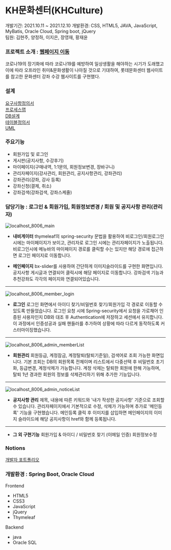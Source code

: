 # KH문화센터(KHCulture)

개발기간: 2021.10.11 ~ 2021.12.10
개발환경: CSS, HTML5, JAVA, JavaScript, MyBatis, Oracle Cloud, Spring boot, jQuery   
팀원: 김현주, 양정하, 이지은, 장영재, 황재윤   
   
### 프로젝트 소개 :  [웹페이지 이동](http://146.56.187.50:8080/main)

코로나19의 장기화에 따라 코로나19를 예방하여 일상생활을 해야하는 시기가 도래했고 이에 따라 오프라인 취미&문화생활이 나아질 것으로 기대하여, 롯데문화센터 웹사이트를 참고한 문화센터 강좌 수강 웹사이트를 구현했다.

### 설계

[요구사항정의서](https://user-images.githubusercontent.com/89566406/147477548-2187a48e-343b-40f7-9af6-df88cad56471.jpg)  
[프로세스맵](https://s3.us-west-2.amazonaws.com/secure.notion-static.com/150890d8-1344-40d0-b382-753f494a85af/%ED%94%84%EB%A1%9C%EC%84%B8%EC%8A%A4%EB%A7%B5.png?X-Amz-Algorithm=AWS4-HMAC-SHA256&X-Amz-Content-Sha256=UNSIGNED-PAYLOAD&X-Amz-Credential=AKIAT73L2G45EIPT3X45%2F20211129%2Fus-west-2%2Fs3%2Faws4_request&X-Amz-Date=20211129T125730Z&X-Amz-Expires=86400&X-Amz-Signature=33986594220f75818626a1c9d8cbae7e98b364d5d8a5b86a7ba4d054aed36cd5&X-Amz-SignedHeaders=host&response-content-disposition=filename%20%3D%22%25ED%2594%2584%25EB%25A1%259C%25EC%2584%25B8%25EC%258A%25A4%25EB%25A7%25B5.png%22&x-id=GetObject)  
[DB설계](https://s3.us-west-2.amazonaws.com/secure.notion-static.com/57082157-9af0-407f-874b-4aa522ece6e5/DB%EC%84%A4%EA%B3%84.png?X-Amz-Algorithm=AWS4-HMAC-SHA256&X-Amz-Content-Sha256=UNSIGNED-PAYLOAD&X-Amz-Credential=AKIAT73L2G45EIPT3X45%2F20211129%2Fus-west-2%2Fs3%2Faws4_request&X-Amz-Date=20211129T125800Z&X-Amz-Expires=86400&X-Amz-Signature=e6cf9ee3fddc78c2f1c934afbdf106d7f563045aaab01d2fa7d2a8809d4bfe7f&X-Amz-SignedHeaders=host&response-content-disposition=filename%20%3D%22DB%25EC%2584%25A4%25EA%25B3%2584.png%22&x-id=GetObject)  
[테이블정의서](https://s3.us-west-2.amazonaws.com/secure.notion-static.com/8d8151de-28ec-48e8-a556-36693300a2f4/%ED%85%8C%EC%9D%B4%EB%B8%94%EC%A0%95%EC%9D%98%EC%84%9C.jpg?X-Amz-Algorithm=AWS4-HMAC-SHA256&X-Amz-Content-Sha256=UNSIGNED-PAYLOAD&X-Amz-Credential=AKIAT73L2G45EIPT3X45%2F20211129%2Fus-west-2%2Fs3%2Faws4_request&X-Amz-Date=20211129T125812Z&X-Amz-Expires=86400&X-Amz-Signature=2f92d2e1bb8f9cf5ce248314899da734f65e627d556c6a5fb16808bd17fdf690&X-Amz-SignedHeaders=host&response-content-disposition=filename%20%3D%22%25ED%2585%258C%25EC%259D%25B4%25EB%25B8%2594%25EC%25A0%2595%25EC%259D%2598%25EC%2584%259C.jpg%22&x-id=GetObject)  
[UML](https://www.notion.so/KH-KHCulture-21fc3c5b3a46403dae3b0e8bad3af302#d9ed588877444735aceef3a3b3ca81bb)

### 주요기능

- 회원가입 및 로그인
- 게시판(공지사항, 수강후기)
- 마이페이지(구매내역, 1:1문의, 회원정보변경, 장바구니)
- 관리자페이지(강사관리, 회원관리, 공지사항관리, 강좌관리)
- 강좌관리(강좌, 강사 등록)
- 강좌신청(결제, 취소)
- 강좌검색(강좌검색, 강좌스케줄)

### 담당기능 : 로그인 & 회원가입, 회원정보변경 / 회원 및 공지사항 관리(관리자)


![localhost_8006_main](https://user-images.githubusercontent.com/89566406/143870631-814f5d2a-fc7a-48a7-83ac-d9b33d2ef51c.png)


- **내비게이터**
thymeleaf의 spring-security 문법을 활용하여 비로그인/회원로그인 시에는 마이페이지가 보이고, 관리자로 로그인 시에는 관리자페이지가 노출됩니다. 비로그인시에 메뉴바의 마이페이지 경로를 클릭할 수는 있지만 해당 경로에 접근하면 로그인 페이지로 이동합니다.

- **메인페이지**
bx-slider를 사용하여 간단하게 이미지슬라이드를 구현한 화면입니다. 공지사항 게시글과 연결되어 클릭시에 해당 페이지로 이동합니다. 강좌검색 기능과 추천강좌도 각각의 페이지와 연결되어있습니다.

---

![localhost_8006_member_login](https://user-images.githubusercontent.com/89566406/143870678-c00827af-1e02-4841-bb8e-6f7d66e88ce5.png)


- **로그인**
로그인 화면에서 아이디 찾기/비밀번호 찾기/회원가입 각 경로로 이동할 수 있도록 만들었습니다. 로그인 요청 시에 Spring-security에서 요청을 가로채어 인증된 사용자인지 DB와 대조 후 Authentication에 저장하고 세션에서 유지합니다. 이 과정에서 인증성공과 실패 핸들러를 추가하여 상황에 따라 다르게 동작하도록 커스터마이징했습니다.

---

![localhost_8006_admin_memberList](https://user-images.githubusercontent.com/89566406/143870751-9cc5bba9-4fb0-4cdd-9c29-50dd4f1ef474.png)

- **회원관리**
회원등급, 계정잠금, 계정탈퇴(탈퇴기준일), 검색어로 조회 가능한 화면입니다. 기본 조회는 DB의 회원목록 전체이며 리스트에서 다중선택 후 비밀번호 초기화, 등급변경, 계정삭제가 가능합니다.
계정 삭제는 탈퇴한 회원에 한해 가능하며, 탈퇴 1년 경과한 회원의 정보를 삭제관리하기 위해 추가한 기능입니다.

---

![localhost_8006_admin_noticeList](https://user-images.githubusercontent.com/89566406/143870789-1274af8a-3576-424c-9e70-5235d7a0e024.png)

- **공지사항 관리**
제목, 내용에 따른 키워드와 '내가 작성한 공지사항' 기준으로 조회할 수 있습니다. 관리자페이지에서 기본적으로 수정, 삭제가 가능하며 추가로 '메인등록' 기능을 구현했습니다. 메인등록 클릭 후 이미지를 삽입하면 메인페이지의 이미지 슬라이드에 해당 공지사항이 href와 함께 등록됩니다.

---

- **그 외 구현기능**
회원가입 & 아이디 / 비밀번호 찾기 (이메일 인증)
회원정보수정

### Notions 
[개발자 포트폴리오](https://ballistic-ozraraptor-6a0.notion.site/Ji-eun-Lee-263f726a952a415ca850fa7fd613c369)

### 개발환경 : Spring Boot, Oracle Cloud

Frontend

- HTML5
- CSS3
- JavaScript
- jQuery
- Thymeleaf

Backend

- java
- Oracle SQL
